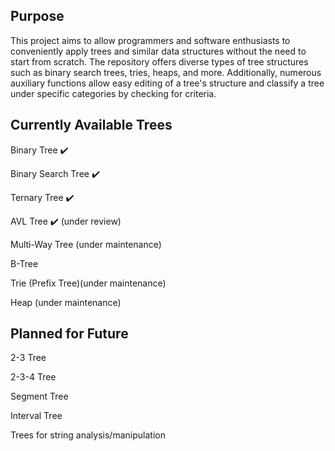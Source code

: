 Purpose
------- 

This project aims to allow programmers and software enthusiasts to conveniently apply trees and similar data structures without the need to start from scratch. The repository offers diverse types of tree structures such as binary search trees, tries, heaps, and more. Additionally, numerous auxiliary functions allow easy editing of a tree's structure and classify a tree under specific categories by checking for criteria. 

Currently Available Trees 
------------------------- 

Binary Tree ✔️

Binary Search Tree ✔️

Ternary Tree ✔️

AVL Tree ✔️ (under review) 

Multi-Way Tree (under maintenance)

B-Tree 

Trie (Prefix Tree)(under maintenance)  

Heap (under maintenance) 

Planned for Future 
------------------
2-3 Tree 

2-3-4 Tree 

Segment Tree 

Interval Tree 

Trees for string analysis/manipulation 


